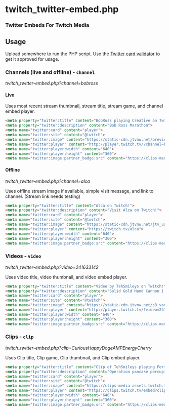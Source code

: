 # twitch_twitter-embed.php

### Twitter Embeds For Twitch Media

## Usage

Upload somewhere to run the PHP script. Use the [Twitter card validator](https://cards-dev.twitter.com/validator) to get it approved for usage.

### Channels (live and offline) - `channel`

*twitch_twitter-embed.php?channel=bobross*

#### Live

Uses most recent stream thumbnail, stream title, stream game, and channel embed player.

```html
<meta property="twitter:title" content="BobRoss playing Creative on Twitch!">
<meta property="twitter:description" content="Bob Ross Marathon">
<meta name="twitter:card" content="player">
<meta name="twitter:site" content="@twitch">
<meta name="twitter:image" content="https://static-cdn.jtvnw.net/previews-ttv/live_user_bobross-640x360.jpg">
<meta name="twitter:player" content="http://player.twitch.tv/?channel=bobross">
<meta name="twitter:player:width" content="640">
<meta name="twitter:player:height" content="360">
<meta name="twitter:image:partner_badge:src" content="https://clips-media-assets.twitch.tv/img/twitch-white-rgb.png"/>
```

#### Offline

*twitch_twitter-embed.php?channel=alca*

Uses offline stream image if available, simple visit message, and link to channel. (Stream link needs testing)

```html
<meta property="twitter:title" content="Alca on Twitch!">
<meta property="twitter:description" content="Visit Alca on Twitch!">
<meta name="twitter:card" content="player">
<meta name="twitter:site" content="@twitch">
<meta name="twitter:image" content="https://static-cdn.jtvnw.net/jtv_user_pictures/alca-channel_offline_image-24228ff2cb8bd6e5-640x360.png">
<meta name="twitter:player" content="https://twitch.tv/alca">
<meta name="twitter:player:width" content="640">
<meta name="twitter:player:height" content="360">
<meta name="twitter:image:partner_badge:src" content="https://clips-media-assets.twitch.tv/img/twitch-white-rgb.png"/>
```

### Videos - `video`

*twitch_twitter-embed.php?video=241633142*

Uses video title, video thumbnail, and video embed player.

```html
<meta property="twitter:title" content="Video by TehSmileys on Twitch!">
<meta property="twitter:description" content="Solid Gold Hand Cannon | FORTNITE">
<meta name="twitter:card" content="player">
<meta name="twitter:site" content="@twitch">
<meta name="twitter:image" content="https://static-cdn.jtvnw.net/s3_vods/tehsmileys/241633142/df7ddf3c-de65-4f3f-aa6f-a9f28bea306a/thumb/custom-a7904304-5d03-4c89-b481-5215f60730c8-640x360.jpg">
<meta name="twitter:player" content="http://player.twitch.tv/?video=241633142">
<meta name="twitter:player:width" content="640">
<meta name="twitter:player:height" content="360">
<meta name="twitter:image:partner_badge:src" content="https://clips-media-assets.twitch.tv/img/twitch-white-rgb.png"/>
```

### Clips - `clip`

*twitch_twitter-embed.php?clip=CuriousHappyDogeAMPEnergyCherry*

Uses Clip title, Clip game, Clip thumbnail, and Clip embed player.

```html
<meta property="twitter:title" content="Clip of TehSmileys playing Fortnite on Twitch!">
<meta property="twitter:description" content="Operation pancake porcupine. ">
<meta name="twitter:card" content="player">
<meta name="twitter:site" content="@twitch">
<meta name="twitter:image" content="https://clips-media-assets.twitch.tv/vod-244891732-offset-7788-preview-480x272.jpg">
<meta name="twitter:player" content="https://clips.twitch.tv/embed?clip=CuriousHappyDogeAMPEnergyCherry">
<meta name="twitter:player:width" content="640">
<meta name="twitter:player:height" content="360">
<meta name="twitter:image:partner_badge:src" content="https://clips-media-assets.twitch.tv/img/twitch-white-rgb.png"/>
```
